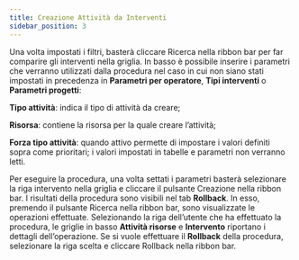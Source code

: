 ```yaml
---
title: Creazione Attività da Interventi
sidebar_position: 3
---
```


Una volta impostati i filtri, basterà cliccare  Ricerca nella ribbon bar per far comparire gli interventi nella griglia. 
In basso è possibile inserire i parametri che verranno utilizzati dalla procedura nel caso in cui non siano stati impostati in precedenza in **Parametri per operatore**, **Tipi interventi** o **Parametri progetti**:

**Tipo attività**: indica il tipo di attività da creare;

**Risorsa**: contiene la risorsa per la quale creare l’attività;

**Forza tipo attività**: quando attivo permette di impostare i valori definiti sopra come prioritari; i valori impostati in tabelle e parametri non verranno letti.

Per eseguire la procedura, una volta settati i parametri basterà selezionare la riga intervento nella griglia e cliccare il pulsante Creazione nella ribbon bar.
I risultati della procedura sono visibili nel tab **Rollback**. In esso, premendo il pulsante  Ricerca nella ribbon bar, sono visualizzate le operazioni effettuate. Selezionando la riga dell’utente che ha effettuato la procedura, le griglie in basso **Attività risorse** e **Intervento** riportano i dettagli dell’operazione.
Se si vuole effettuare il **Rollback** della procedura, selezionare la riga scelta e cliccare  Rollback nella ribbon bar.
